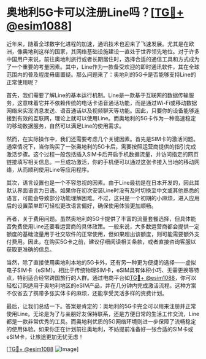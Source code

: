 # 奥地利5G卡可以注册Line吗？[[TG💪+ @esim1088](https://t.me/s/esim1088)]

近年来，随着全球数字化进程的加速，通讯技术也迎来了飞速发展。尤其是在欧洲，像奥地利这样的国家，其网络基础设施建设一直处于世界领先地位。对于许多中国用户来说，前往奥地利旅行或者长期居住时，选择合适的通信工具和方式成为了一个重要的考量因素。其中，Line作为一款备受欢迎的即时通讯软件，其在全球范围内的普及程度毋庸置疑。那么问题来了：奥地利的5G卡是否能够支持Line的正常使用呢？

首先，我们需要了解Line的基本运行机制。Line是一款基于互联网的数据传输服务，这意味着它并不依赖传统的电话卡语音通话功能，而是通过Wi-Fi或移动数据网络来实现消息发送、语音通话以及视频聊天等功能。因此，只要你的设备能够连接到有效的互联网，理论上就可以使用Line。而奥地利的5G卡作为一种高速稳定的移动数据服务，自然可以满足Line的使用需求。

然而，在实际操作中，我们还需要考虑几个关键因素。首先是SIM卡的激活问题。通常情况下，当你购买了一张奥地利的5G卡后，需要按照运营商提供的指引完成激活步骤。这个过程一般包括插入SIM卡后开启手机数据流量，并访问指定的网页链接填写相关信息。一旦成功激活，你的手机便可以通过这张卡接入当地的移动网络，从而顺利使用Line等应用程序。

其次，语言设置也是一个不容忽视的因素。由于Line最初是在日本开发的，因此其默认界面语言为日语。如果你在初次安装Line时没有及时切换至中文或其他熟悉的语言，可能会导致部分功能理解困难。不过，这只是一个初期的小麻烦，进入应用后的设置菜单即可轻松更改语言偏好，确保使用体验更加顺畅。

再者，关于费用问题。虽然奥地利的5G卡提供了丰富的流量套餐选择，但具体能否免费使用Line还要看运营商的具体政策。一般来说，大多数运营商都会提供一定额度的基础流量用于社交软件的正常使用，但如果超出该额度，则可能需要额外支付费用。因此，在购买5G卡之前，建议仔细阅读相关条款，或者直接咨询客服以获取更准确的信息。

当然，除了直接使用奥地利本地的5G卡外，还有另一种更为便捷的选择——虚拟电子SIM卡（eSIM）。相比于传统物理SIM卡，eSIM具有体积小巧、无需更换等特点，特别适合经常跨国旅行的人群。通过电商平台如[TG💪+ @esim1088](https://t.me/s/esim1088)，你可以轻松订购适用于奥地利地区的eSIM产品，并在几分钟内完成激活流程。这种方案不仅省去了携带多张实体卡的麻烦，还能享受灵活多样的资费计划。

最后，让我们总结一下。答案是肯定的：奥地利的5G卡完全可以用来注册并正常使用Line。无论是为了与亲朋好友保持联系，还是方便日常的生活工作交流，Line都是一款非常优秀的工具。而奥地利优质的5G网络环境则进一步保障了流畅稳定的使用体验。如果你正在计划前往奥地利，不妨提前准备好一张合适的SIM卡或eSIM卡，让旅途更加无忧无虑！

[[TG💪+ @esim1088](https://t.me/s/esim1088) ![Image](https://i.postimg.cc/4NQfJmqS/Snipaste-2025-05-13-00-14-12.png)]